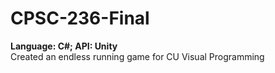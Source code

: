 # CPSC-236-Final
**Language: C#; API: Unity**\
Created an endless running game for CU Visual Programming
